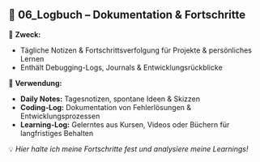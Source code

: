 ## **📂 06_Logbuch – Dokumentation & Fortschritte**

🎯 **Zweck:**

- Tägliche Notizen & Fortschrittsverfolgung für Projekte & persönliches Lernen
- Enthält Debugging-Logs, Journals & Entwicklungsrückblicke

📌 **Verwendung:**

- **Daily Notes:** Tagesnotizen, spontane Ideen & Skizzen
- **Coding-Log:** Dokumentation von Fehlerlösungen & Entwicklungsprozessen
- **Learning-Log:** Gelerntes aus Kursen, Videos oder Büchern für langfristiges Behalten

💡 _Hier halte ich meine Fortschritte fest und analysiere meine Learnings!_